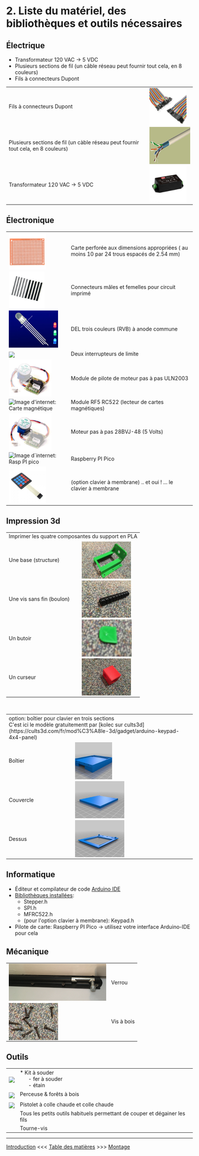 # 2. Liste du matériel, des bibliothèques et outils nécessaires

## Électrique
* Transformateur 120 VAC -> 5 VDC
* Plusieurs sections de fil (un câble réseau peut fournir tout cela, en 8 couleurs)
* Fils à connecteurs Dupont
<table>
	<tr><td>Fils à connecteurs Dupont</td><td><img src="../images/docs_02/connecteursDupont.jpg" align="middle" height="100" /></td></tr>
	<tr><td>Plusieurs sections de fil (un càble réseau peut fournir tout cela, en 8 couleurs)</td><td><img src="../images/docs_03/cableReseau.png" align="middle" height="100" /></td></tr>
	<tr><td>Transformateur 120 VAC -> 5 VDC</td><td><img src="../images/docs_02/transformateur.jpg" align="middle" height="100" /></td></tr>
</table>

## Électronique

<table width="100%" border="0">
<tr><td><img src="../images/composants/CartePerforee.webp" align="middle" height="100" /></td><td>Carte perforée aux dimensions appropriées ( au moins 10 par 24 trous espacés de 2.54 mm)</td></tr>
<tr><td><img src="../images/composants/BrochesMontage.webp" height="100" align="middle" /></td><td>Connecteurs mâles et femelles pour circuit imprimé</td></tr>
<tr><td><img src="../images/composants/tri-color-led.jpg" height="100" align="middle" /></td><td>DEL trois couleurs (RVB) à anode commune</td></tr>
<tr><td><img src="https://ae01.alicdn.com/kf/HTB1zYRHNpXXXXcxaXXXq6xXFXXXB/1PCS-Endstop-Mechanical-Limit-Switches-3D-Printer-Switch-for-arduino-RAMPS-1-4.jpg" height="100" align="middle" /></td><td> Deux interrupteurs de limite</td></tr>
<tr><td><img src="../images/composants/controleur_evidence.jpg" height="100" align="middle" /> </td><td>Module de pilote de moteur pas à pas ULN2003</td></tr>
<tr><td><img src="https://external-content.duckduckgo.com/iu/?u=https%3A%2F%2Ftse1.mm.bing.net%2Fth%3Fid%3DOIP.Z8VwK4ozSmAyzHd_4jV9HgHaHa%26pid%3DApi&f=1&ipt=95ebf6e0bbe265e8812947de3e8391b4048b1301b2ddf30e26ec032f864f3014&ipo=images" height="100" alt="Image d'internet: Carte magnétique" align="middle" /></td><td>Module RF5 RC522  (lecteur de cartes magnétiques)</td></tr>
<tr><td><img src="../images/composants/moteur_evidence.jpg" height="100" align="middle" /></td><td>Moteur pas à pas 28BVJ-48 (5 Volts)</td></tr>
<tr><td><img src="https://www.electronics-lab.com/wp-content/uploads/2021/01/Hands_On_with_the_RP2040_and_Pico_the_First_In_House_Silicon_and_Microcontroller_From_Raspberry_Pi_Hackster_io.jpg " height="100" align="middle" alt="Image d`internet: Rasp PI pico" /></td><td>Raspberry PI Pico</td></tr>
<tr><td><img src="../images/composants/clavierMembrane_4x4.jpg" width="100" align="middle" alt="Image d'internet: Clavier à membrane" /></td><td>(option clavier à membrane) .. et oui ! ... le clavier à membrane</td></tr>

</table>
  
  

## Impression 3d
<table width="100%" border="0">
<tr><td colspan="2">Imprimer les quatre composantes du support en PLA</td></tr>
	<tr><td>Une base (structure)</td><td><img src="../images/impression3d/structure.jpg" height="100" align="middle" /></td></tr>
    <tr><td>Une vis sans fin (boulon)</td><td><img src="../images/impression3d/boulon.jpg" height="100" align="middle" /></td></tr>
    <tr><td>Un butoir</td><td><img src="../images/impression3d/butoir.jpg" height="100" align="middle" /></td></tr>
    <tr><td>Un curseur</td><td><img src="../images/impression3d/curseur.jpg" height="100" align="middle" /></td></tr>
</table>
<br />
<table width="100%" border="0">
<tr><td colspan="2">option: boîtier pour clavier en trois sections<br />C'est ici le modèle gratuitementt par [kolec sur cults3d](https://cults3d.com/fr/mod%C3%A8le-3d/gadget/arduino-keypad-4x4-panel)
	</td></tr>
    <tr><td>Boîtier</td><td><img src="../images/docs_02/clavier_boitier.jpg" height="100" align="middle" /></td></tr>
    <tr><td>Couvercle</td><td><img src="../images/docs_02/clavier_panneau.jpg" height="100" align="middle" /></td></tr>
	<tr><td>Dessus</td><td><img src="../images/docs_02/clavier_couvercle.jpg" height="100" align="middle" /></td></tr>
</td></tr>
</table>

## Informatique
* Éditeur et compilateur de code [Arduino IDE](https://www.arduino.cc/en/software)
* [Bibliothèques installées](../tree/main/src/bibliotheques): 
    * Stepper.h
    * SPI.h
    * MFRC522.h
    * (pour l'option clavier à membrane): Keypad.h
* Pilote de carte: Raspberry PI Pico -> utilisez votre interface Arduino-IDE pour cela

## Mécanique
<table>
<tr><td> <img src="../images/verrou.jpg" height="100" align="middle" /></td><td>Verrou</td></tr>	
<tr><td><img src="../images/visBois.jpg" height="100" align="middle" /></td><td>Vis à bois</td></tr>
</table>

## Outils
<table>
	<tr><td><img src="https://www.cdiscount.com/pdt2/6/0/7/1/700x700/mon4895179938607/rw/fer-a-souder-electronique-temperature-reglable-60w.jpg" height="100" align="middle" /></td><td>* Kit à souder  <br />
    &nbsp;&nbsp;&nbsp;&nbsp;&nbsp;&nbsp;- fer à souder <br />
	&nbsp;&nbsp;&nbsp;&nbsp;&nbsp;&nbsp;- étain<br />
		</td></tr>
<tr><td> <img src="https://www.cdiscount.com/pdt2/3/2/0/1/700x700/auc2008563793320/rw/xuy-15pcs-jeu-de-forets-a-bois-plat-a-pique-hexago.jpg" height="100" align="middle" /></td><td>Perceuse & forêts à bois</td></tr>
<tr><td><img src="https://www.malinelle.com/ressources/cache/imgcorner/3/9/39110_1_1024x1024.jpg" height="100" align="middle" /></td><td>Pistolet à colle chaude et colle chaude</td></tr>
<tr></td><td><td>Tous les petits outils habituels permettant de couper et dégainer les fils</td></tr>
<tr><td></td><td>Tourne-vis</td></tr>
</table>

---

[Introduction](01_Introduction_Presentation.md)  <<<  [Table des matières](README.md)   >>>    [Montage](03_Montage.md)
